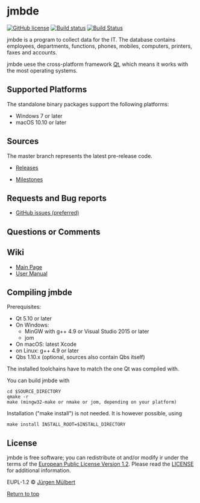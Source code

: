 
# jmbde

[![GitHub license](https://img.shields.io/badge/license-EUPL-blue.svg)](https://joinup.ec.europa.eu/page/eupl-text-11-12)
[![Build status](https://ci.appveyor.com/api/projects/status/mq9qt36e588dk7ui?svg=true)](https://ci.appveyor.com/project/jmuelbert/jmbde-qt)
[![Build Status](https://travis-ci.org/jmuelbert/jmbde-QT.svg?branch=master)](https://travis-ci.org/jmuelbert/jmbde-QT)


jmbde is a program to collect data for the IT. The database contains employees, departments, functions, phones, mobiles, computers, printers, faxes and accounts.

jmbde uese the cross-platform framework [Qt](http://www.qt.io/download-open-source/),
which means it works with the most operating systems.

## Supported Platforms

The standalone binary packages support the following platforms:

* Windows 7 or later
* macOS 10.10 or later

## Sources

The master branch represents the latest pre-release code.

- [Releases](https://github.com/jmuelbert/jmbde-QT/releases)

- [Milestones](https://github.com/jmuelbert/jmbde-QT/milestones)

## Requests and Bug reports

- [GitHub issues (preferred)](https://github.com/jmuelbert/jmbde-QT/issues)

## Questions or Comments

## Wiki

- [Main Page](https://github.com/jmuelbert/jmbde-QT/wiki)
- [User Manual](http://jmuelbert.github.io/jmbde-QT/)

## Compiling jmbde

Prerequisites:

* Qt 5.10 or later
* On Windows:
    * MinGW with g++ 4.9 or Visual Studio 2015 or later
    * jom
* On macOS: latest Xcode
* on Linux: g++ 4.9 or later
* Qbs 1.10.x (optional, sources also contain Qbs itself)

The installed toolchains have to match the one Qt was compiled with.

You can build jmbde with

    cd $SOURCE_DIRECTORY
    qmake -r
    make (mingw32-make or nmake or jom, depending on your platform)

Installation ("make install") is not needed. It is however possible, using

    make install INSTALL_ROOT=$INSTALL_DIRECTORY

## License

jmbde is free software; you can redistribute ot and/or modify ir under the terms
of the [European Public License Version 1.2](https://joinup.ec.europa.eu/page/eupl-text-11-12).
Please read the [LICENSE](https://github.com/jmuelbert/jmbde-QT/blob/master/LICENSE) for additional information.

EUPL-1.2 © [Jürgen Mülbert](https:/github.com/jmuelbert/jmbde-QT)

[Return to top](#top)
